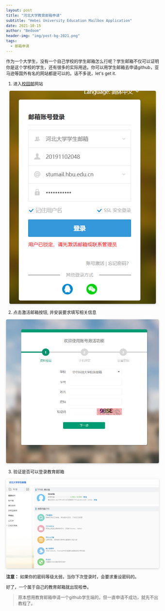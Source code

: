 ```yaml
---
layout: post
title: "河北大学教育邮箱申请"
subtitle: "Hebei University Education Mailbox Application"
date: 2021-10-15
author: "Bedoom"
header-img: "img/post-bg-2021.png"
tags:
  - 邮箱申请
---
```


作为一个大学生，没有一个自己学校的学生邮箱怎么行呢？学生邮箱不仅可以证明你是这个学校的学生，还有很多的实际用途。你可以用学生邮箱去申请github，亚马逊等国外有名的网站都是可以的。话不多说，let's get it.

1. 进入[校园邮](https://edu.icoremail.net/)网站

<div align=center>    <img style="border-radius: 0.3125em;    box-shadow: 0 2px 4px 0 rgba(34,36,38,.12),0 2px 10px 0 rgba(34,36,38,.08);"     src="../img/blog-img/1.%20%E9%82%AE%E7%AE%B1%E7%99%BB%E5%BD%95%E9%94%81%E5%AE%9A.png"> </div>

2. 点击激活邮箱按钮, 并安装要求填写相关信息

<div align=center>    <img style="border-radius: 0.3125em;    box-shadow: 0 2px 4px 0 rgba(34,36,38,.12),0 2px 10px 0 rgba(34,36,38,.08);"     src="https://github.com/bedoom/bedoom.github.io/blob/main/img/blog-img/%E8%B4%A6%E5%8F%B7%E6%BF%80%E6%B4%BB.png"> </div>

3. 验证是否可以登录教育邮箱

<div align=center>    <img style="border-radius: 0.3125em;    box-shadow: 0 2px 4px 0 rgba(34,36,38,.12),0 2px 10px 0 rgba(34,36,38,.08);"     src="https://github.com/bedoom/bedoom.github.io/blob/main/img/blog-img/%E4%B8%BB%E7%95%8C%E9%9D%A2.png"> </div>

**注意：** 如果你的密码等级太弱，当你下次登录时，会要求重设密码的。

好了，一个属于自己的教育邮箱就出现啦😎。

> 原本想用教育邮箱申请一个github学生端的，但一直申请不成功，就先不出教程了。
